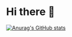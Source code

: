 # Hi there 👋
[![Anurag's GitHub stats](https://github-readme-stats.vercel.app/api?username=Aston808&theme=moltack&show_icons=true)](https://github.com/anuraghazra/github-readme-stats)
